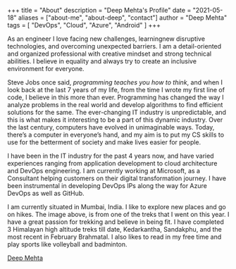 +++
title = "About"
description = "Deep Mehta's Profile"
date = "2021-05-18"
aliases = ["about-me", "about-deep", "contact"]
author = "Deep Mehta"
tags = [
    "DevOps",
    "Cloud",
    "Azure",
    "Android"
]
+++

As an engineer I love facing new challenges, learningnew disruptive technologies, and overcoming
unexpected barriers. I am a detail-oriented and organized professional with creative mindset and strong technical abilities. I believe in equality and always try to create an inclusive environment for everyone.

Steve Jobs once said, <cite>programming teaches you how to think</cite>, and when I look back at the last 7 years of my life, from the time I wrote my first line of code, I believe in this more than ever. Programming has changed the way I analyze problems in the real world and develop algorithms to find efficient solutions for the same. The ever-changing IT industry is unpredictable, and this is what makes it interesting to be a part of this dynamic industry. Over the last century, computers have evolved in unimaginable ways. Today, there’s a computer in everyone’s hand, and my aim is to put my CS skills to use for the betterment of society and make lives easier for people.

I have been in the IT industry for the past 4 years now, and have varied experiences ranging from application development to cloud architecture and DevOps engineering.
I am currently working at Microsoft, as a Consultant helping customers on their digital transformation journey. I have been instrumental in developing DevOps IPs along the way for Azure DevOps as well as GitHub.

I am currently situated in Mumbai, India. I like to explore new places and go on hikes. The image above, is from one of the treks that I went on this year. I have a great passion for trekking and believe in being fit. I have completed 3 Himalayan high altitude treks till date, Kedarkantha, Sandakphu, and the most recent in February Brahmatal. I also likes to read in my free time and play sports like volleyball and badminton.

<script src="https://platform.linkedin.com/badges/js/profile.js" async defer type="text/javascript"></script>
<div class="badge-base LI-profile-badge" data-locale="en_US" data-size="medium" data-theme="dark" data-type="HORIZONTAL" data-vanity="deepmehta97" data-version="v1"><a class="badge-base__link LI-simple-link" href="https://in.linkedin.com/in/deepmehta97?trk=profile-badge">Deep Mehta</a></div>

<div class="github-card" data-github="deep-mm" data-width="400" data-height="" data-theme="default"></div>
<script src="//cdn.jsdelivr.net/github-cards/latest/widget.js"></script>